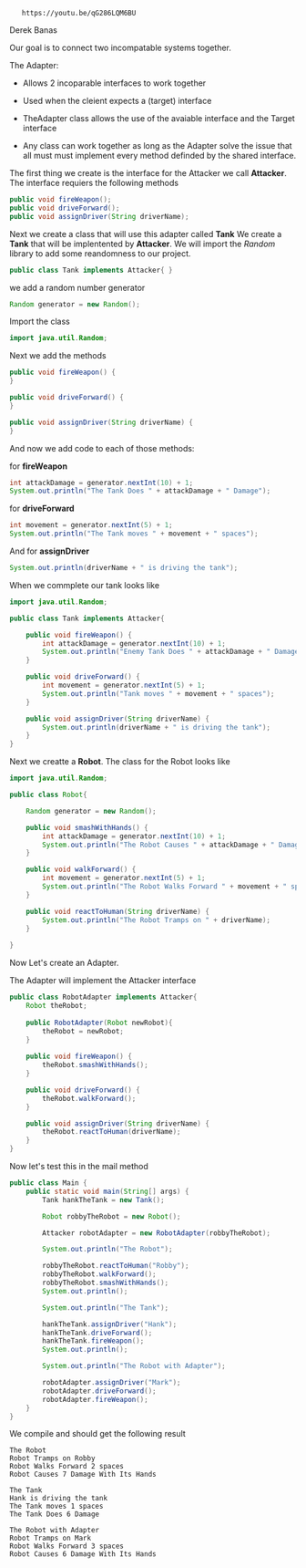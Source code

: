 ```url
   https://youtu.be/qG286LQM6BU
```

Derek Banas

Our goal is to connect two incompatable systems together.

The Adapter:

* Allows 2 incoparable interfaces to work together

* Used when the cleient expects a (target) interface

* TheAdapter class allows the use of the avaiable interface and the Target interface

* Any class can work together as long as the Adapter solve the issue that all must must implement every method definded by the shared interface.

The first thing we create is the interface for the Attacker we call **Attacker**.
The interface requiers the following methods

```java
public void fireWeapon();
public void driveForward();
public void assignDriver(String driverName);
```

Next we create a class that will use this adapter called **Tank**
We create a **Tank** that will be implentented by **Attacker**. We will import the *Random* library to add some reandomness to our project.

```java
public class Tank implements Attacker{ }
```
we add a random number generator

```java
Random generator = new Random();
```

Import the class
```java
import java.util.Random;
```

Next we add the methods

```java
public void fireWeapon() {
}

public void driveForward() {
}

public void assignDriver(String driverName) {
}
```
And now we add code to each of those methods:

for **fireWeapon**
```java
int attackDamage = generator.nextInt(10) + 1;
System.out.println("The Tank Does " + attackDamage + " Damage");
```

for **driveForward**

```java
int movement = generator.nextInt(5) + 1;
System.out.println("The Tank moves " + movement + " spaces");
```

And for **assignDriver**
```java
System.out.println(driverName + " is driving the tank");
```

When we commplete our tank looks like


```java
import java.util.Random;

public class Tank implements Attacker{

    public void fireWeapon() {
        int attackDamage = generator.nextInt(10) + 1;
        System.out.println("Enemy Tank Does " + attackDamage + " Damage");
    }

    public void driveForward() {
        int movement = generator.nextInt(5) + 1;
        System.out.println("Tank moves " + movement + " spaces");
    }

    public void assignDriver(String driverName) {
        System.out.println(driverName + " is driving the tank");
    }
}
```

Next we creatte a **Robot**.
The class for the Robot looks like

```java
import java.util.Random;

public class Robot{

    Random generator = new Random();

    public void smashWithHands() {
        int attackDamage = generator.nextInt(10) + 1;
        System.out.println("The Robot Causes " + attackDamage + " Damage With Its Hands");
    }

    public void walkForward() {
        int movement = generator.nextInt(5) + 1;
        System.out.println("The Robot Walks Forward " + movement + " spaces");
    }

    public void reactToHuman(String driverName) {
        System.out.println("The Robot Tramps on " + driverName);
    }
	
}
```
Now Let's create an Adapter.

The Adapter will implement the Attacker interface

```java
public class RobotAdapter implements Attacker{
    Robot theRobot;
	
    public RobotAdapter(Robot newRobot){
        theRobot = newRobot;
    }
	
    public void fireWeapon() {
        theRobot.smashWithHands();
    }

    public void driveForward() {
        theRobot.walkForward();
    }

    public void assignDriver(String driverName) {
        theRobot.reactToHuman(driverName);
    }
}
```

Now let's test this in the mail method


```java
public class Main {
    public static void main(String[] args) {
        Tank hankTheTank = new Tank();

        Robot robbyTheRobot = new Robot();

        Attacker robotAdapter = new RobotAdapter(robbyTheRobot);

        System.out.println("The Robot");

        robbyTheRobot.reactToHuman("Robby");
        robbyTheRobot.walkForward();
        robbyTheRobot.smashWithHands();
        System.out.println();

        System.out.println("The Tank");

        hankTheTank.assignDriver("Hank");
        hankTheTank.driveForward();
        hankTheTank.fireWeapon();
        System.out.println();

        System.out.println("The Robot with Adapter");

        robotAdapter.assignDriver("Mark");
        robotAdapter.driveForward();
        robotAdapter.fireWeapon();
    }
}

```


We compile and should get the following result
```run
The Robot
Robot Tramps on Robby
Robot Walks Forward 2 spaces
Robot Causes 7 Damage With Its Hands

The Tank
Hank is driving the tank
The Tank moves 1 spaces
The Tank Does 6 Damage

The Robot with Adapter
Robot Tramps on Mark
Robot Walks Forward 3 spaces
Robot Causes 6 Damage With Its Hands
```

